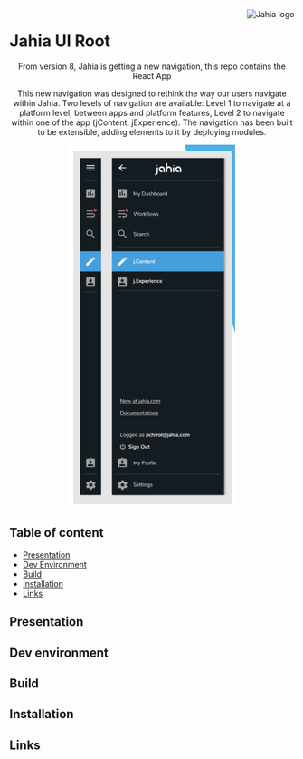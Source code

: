 <!--
    Template for Readmes, see alternatives/examples here: https://github.com/matiassingers/awesome-readme
-->
<a href="https://www.jahia.com/">
    <img src="https://www.jahia.com/modules/jahiacom-templates/images/jahia-3x.png" alt="Jahia logo" title="Jahia" align="right" height="60" />
</a>

<!--
    Project name can either be the full length project name (if there is one) or just the repo name. For example: Digital Experience Manager.
-->

# Jahia UI Root

<!--
    A one-liner about the project, like a subtitle. For example: Jahia Digital Experience Manager Core
-->
<p align="center">From version 8, Jahia is getting a new navigation, this repo contains the React App </p>

<!--
    A short technical description (not more than one paragraph) about the project, eventually with tech/tools/framework used.
-->
<p align="center">This new navigation was designed to rethink the way our users navigate within Jahia. Two levels of navigation are available: Level 1 to navigate at a platform level, between apps and platform features, Level 2 to navigate within one of the app (jContent, jExperience). The navigation has been built to be extensible, adding elements to it by deploying modules. </p>

<p align="center">
  <a href="https://www.jahia.com" target="_blank"><img alt="Navigation" title="Jahia Navigation menu" src="./img/jahia-navigation.png" height="640" /></a>
</p>

<!--
    Open Source badges, see https://shields.io/
-->

## Table of content

- [Presentation](#presentation)
- [Dev Environment](#dev-environment)
- [Build](#build)
- [Installation](#installation)
- [Links](#links)

<!--
    Not all sections are relevant for all projects. It's up to the team to decide what sections makes most sense. Objective of the readme is to serve as a technical introduction to faciliate onboarding for technical ppl (developers).
    License and contributions are detailed in their own files, no need to add too many details in the Readme.
    If the project has technical documentation stored in another location (such as a website), effort should be made not to duplicate content (since it will become outdated at some point). In that case, keep the readme instructions very brief (such as a set of CLI commands).
-->

## Presentation

<!--
    (Optional) Technical presentation of the project
-->

## Dev environment

<!--
    Instructions to help a new developer get its environment setup and understands contraints and dependencies and run tests
-->

## Build

<!--
    Instructions to build
-->

## Installation

<!--
    Instructions to install
-->

## Links

<!--
    Relevant links
-->
